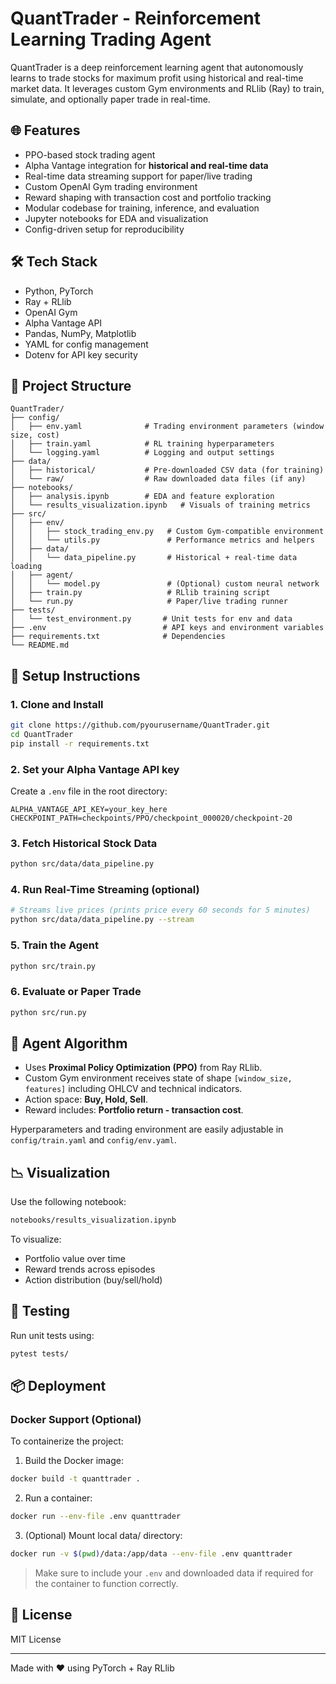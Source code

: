 # QuantTrader - Reinforcement Learning Trading Agent

QuantTrader is a deep reinforcement learning agent that autonomously learns to trade stocks for maximum profit using historical and real-time market data. It leverages custom Gym environments and RLlib (Ray) to train, simulate, and optionally paper trade in real-time.

## 🌐 Features
- PPO-based stock trading agent
- Alpha Vantage integration for **historical and real-time data**
- Real-time data streaming support for paper/live trading
- Custom OpenAI Gym trading environment
- Reward shaping with transaction cost and portfolio tracking
- Modular codebase for training, inference, and evaluation
- Jupyter notebooks for EDA and visualization
- Config-driven setup for reproducibility

## 🛠 Tech Stack
- Python, PyTorch
- Ray + RLlib
- OpenAI Gym
- Alpha Vantage API
- Pandas, NumPy, Matplotlib
- YAML for config management
- Dotenv for API key security

## 📁 Project Structure
```
QuantTrader/
├── config/
│   ├── env.yaml              # Trading environment parameters (window size, cost)
│   ├── train.yaml            # RL training hyperparameters
│   └── logging.yaml          # Logging and output settings
├── data/
│   ├── historical/           # Pre-downloaded CSV data (for training)
│   └── raw/                  # Raw downloaded data files (if any)
├── notebooks/
│   ├── analysis.ipynb        # EDA and feature exploration
│   └── results_visualization.ipynb   # Visuals of training metrics
├── src/
│   ├── env/
│   │   ├── stock_trading_env.py   # Custom Gym-compatible environment
│   │   └── utils.py               # Performance metrics and helpers
│   ├── data/
│   │   └── data_pipeline.py       # Historical + real-time data loading
│   ├── agent/
│   │   └── model.py               # (Optional) custom neural network
│   ├── train.py                   # RLlib training script
│   └── run.py                     # Paper/live trading runner
├── tests/
│   └── test_environment.py       # Unit tests for env and data
├── .env                          # API keys and environment variables
├── requirements.txt              # Dependencies
└── README.md
```

## 🚀 Setup Instructions

### 1. Clone and Install
```bash
git clone https://github.com/pyourusername/QuantTrader.git
cd QuantTrader
pip install -r requirements.txt
```

### 2. Set your Alpha Vantage API key
Create a `.env` file in the root directory:
```
ALPHA_VANTAGE_API_KEY=your_key_here
CHECKPOINT_PATH=checkpoints/PPO/checkpoint_000020/checkpoint-20
```

### 3. Fetch Historical Stock Data
```bash
python src/data/data_pipeline.py
```

### 4. Run Real-Time Streaming (optional)
```bash
# Streams live prices (prints price every 60 seconds for 5 minutes)
python src/data/data_pipeline.py --stream
```

### 5. Train the Agent
```bash
python src/train.py
```

### 6. Evaluate or Paper Trade
```bash
python src/run.py
```

## 🧠 Agent Algorithm

- Uses **Proximal Policy Optimization (PPO)** from Ray RLlib.
- Custom Gym environment receives state of shape `[window_size, features]` including OHLCV and technical indicators.
- Action space: **Buy, Hold, Sell**.
- Reward includes: **Portfolio return - transaction cost**.

Hyperparameters and trading environment are easily adjustable in `config/train.yaml` and `config/env.yaml`.

## 📉 Visualization
Use the following notebook:
```bash
notebooks/results_visualization.ipynb
```
To visualize:
- Portfolio value over time
- Reward trends across episodes
- Action distribution (buy/sell/hold)

## 🧪 Testing
Run unit tests using:
```bash
pytest tests/
```
## 📦 Deployment
### Docker Support (Optional)
To containerize the project:

1. Build the Docker image:
```bash
docker build -t quanttrader .
```

2. Run a container:
```bash
docker run --env-file .env quanttrader
```

3. (Optional) Mount local data/ directory:
```bash
docker run -v $(pwd)/data:/app/data --env-file .env quanttrader
```

> Make sure to include your `.env` and downloaded data if required for the container to function correctly.

## 📄 License
MIT License

---

Made with ❤️ using PyTorch + Ray RLlib
```
